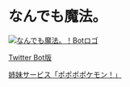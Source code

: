 # なんでも魔法。

[![なんでも魔法。！Botロゴ](../../img/works/thumb/greeting-man.png)](../greeting-man/)

[Twitter Bot版](http://twitter.com/nandemo_magic)

[姉妹サービス「ポポポポケモン！」](../po3pokemon/)
